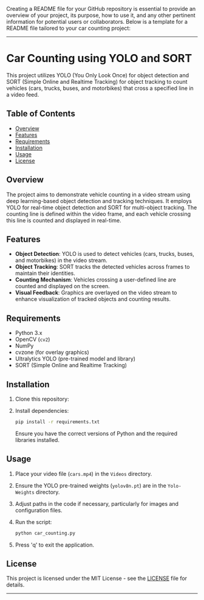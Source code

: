 Creating a README file for your GitHub repository is essential to provide an overview of your project, its purpose, how to use it, and any other pertinent information for potential users or collaborators. Below is a template for a README file tailored to your car counting project:

---

# Car Counting using YOLO and SORT

This project utilizes YOLO (You Only Look Once) for object detection and SORT (Simple Online and Realtime Tracking) for object tracking to count vehicles (cars, trucks, buses, and motorbikes) that cross a specified line in a video feed.

## Table of Contents

- [Overview](#overview)
- [Features](#features)
- [Requirements](#requirements)
- [Installation](#installation)
- [Usage](#usage)
- [License](#license)

## Overview

The project aims to demonstrate vehicle counting in a video stream using deep learning-based object detection and tracking techniques. It employs YOLO for real-time object detection and SORT for multi-object tracking. The counting line is defined within the video frame, and each vehicle crossing this line is counted and displayed in real-time.

## Features

- **Object Detection**: YOLO is used to detect vehicles (cars, trucks, buses, and motorbikes) in the video stream.
- **Object Tracking**: SORT tracks the detected vehicles across frames to maintain their identities.
- **Counting Mechanism**: Vehicles crossing a user-defined line are counted and displayed on the screen.
- **Visual Feedback**: Graphics are overlayed on the video stream to enhance visualization of tracked objects and counting results.

## Requirements

- Python 3.x
- OpenCV (`cv2`)
- NumPy
- cvzone (for overlay graphics)
- Ultralytics YOLO (pre-trained model and library)
- SORT (Simple Online and Realtime Tracking)

## Installation

1. Clone this repository:

2. Install dependencies:

   ```bash
   pip install -r requirements.txt
   ```

   Ensure you have the correct versions of Python and the required libraries installed.

## Usage

1. Place your video file (`cars.mp4`) in the `Videos` directory.
2. Ensure the YOLO pre-trained weights (`yolov8n.pt`) are in the `Yolo-Weights` directory.
3. Adjust paths in the code if necessary, particularly for images and configuration files.
4. Run the script:

   ```bash
   python car_counting.py
   ```

5. Press 'q' to exit the application.

## License

This project is licensed under the MIT License - see the [LICENSE](LICENSE) file for details.

---
